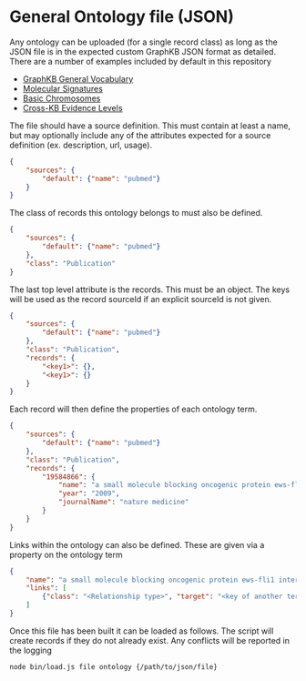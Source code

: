 # General Ontology file (JSON)

Any ontology can be uploaded (for a single record class) as long as the JSON file is
in the expected custom GraphKB JSON format as detailed. There are a number of examples included
by default in this repository

- [GraphKB General Vocabulary](../../data/vocab.json)
- [Molecular Signatures](../../data/signatures.json)
- [Basic Chromosomes](../../data/chromosomes.json)
- [Cross-KB Evidence Levels](../../data/evidenceLevels.json)

The file should have a source definition. This must contain at least a name, but
may optionally include any of the attributes expected for a source definition (ex. description, url, usage).

```json
{
    "sources": {
        "default": {"name": "pubmed"}
    }
}
```

The class of records this ontology belongs to must also be defined.

```json
{
    "sources": {
        "default": {"name": "pubmed"}
    },
    "class": "Publication"
}
```

The last top level attribute is the records. This must be an object. The keys will be used
as the record sourceId if an explicit sourceId is not given.

```json
{
    "sources": {
        "default": {"name": "pubmed"}
    },
    "class": "Publication",
    "records": {
        "<key1>": {},
        "<key1>": {}
    }
}
```

Each record will then define the properties of each ontology term.

```json
{
    "sources": {
        "default": {"name": "pubmed"}
    },
    "class": "Publication",
    "records": {
        "19584866": {
            "name": "a small molecule blocking oncogenic protein ews-fli1 interaction with rna helicase a inhibits growth of ewing's sarcoma.",
            "year": "2009",
            "journalName": "nature medicine"
        }
    }
}
```

Links within the ontology can also be defined. These are given via a property on
the ontology term

```json
{
    "name": "a small molecule blocking oncogenic protein ews-fli1 interaction with rna helicase a inhibits growth of ewing's sarcoma.",
    "links": [
        {"class": "<Relationship type>", "target": "<key of another term>"}
    ]
}
```

Once this file has been built it can be loaded as follows. The script will create records if they do not already exist. Any conflicts will be reported in the logging

```bash
node bin/load.js file ontology {/path/to/json/file}
```
